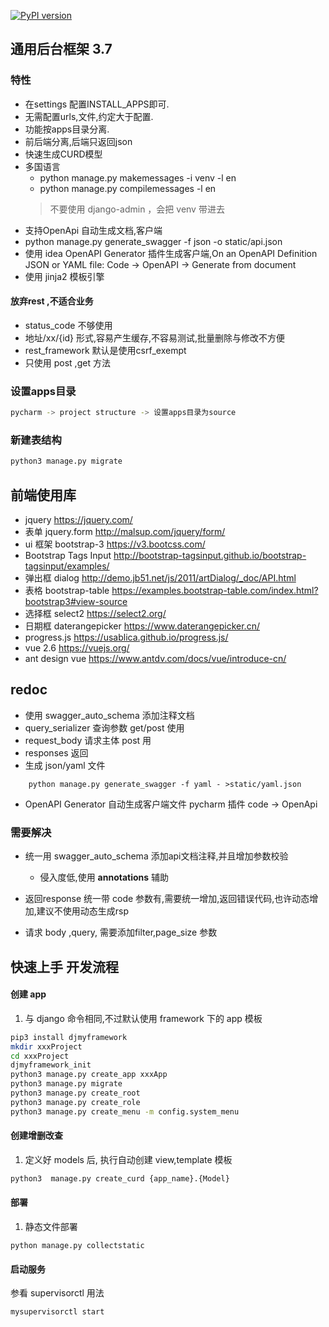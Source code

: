 
[![PyPI version](https://badge.fury.io/py/djmyframework.svg)](https://badge.fury.io/py/djmyframework)

## 通用后台框架 3.7

### 特性
 - 在settings 配置INSTALL_APPS即可.
 - 无需配置urls,文件,约定大于配置.
 - 功能按apps目录分离.
 - 前后端分离,后端只返回json
 - 快速生成CURD模型
 - 多国语言
   - python manage.py makemessages  -i venv -l en
   - python manage.py  compilemessages -l en
   > 不要使用 django-admin ，会把 venv 带进去
 - 支持OpenApi 自动生成文档,客户端
  - python manage.py generate_swagger -f json -o static/api.json
  - 使用 idea OpenAPI Generator 插件生成客户端,On an OpenAPI Definition JSON or YAML file: Code -> OpenAPI -> Generate from document
 - 使用 jinja2 模板引擎

 
 
#### 放弃rest ,不适合业务
 - status_code 不够使用
 - 地址/xx/{id} 形式,容易产生缓存,不容易测试,批量删除与修改不方便
 - rest_framework 默认是使用csrf_exempt
 - 只使用 post ,get 方法
 
### 设置apps目录 
```bash
pycharm -> project structure -> 设置apps目录为source
``` 
 
 
### 新建表结构
```bash
python3 manage.py migrate 
```

## 前端使用库
 - jquery https://jquery.com/
 - 表单 jquery.form http://malsup.com/jquery/form/
 - ui 框架 bootstrap-3 https://v3.bootcss.com/
 - Bootstrap Tags Input http://bootstrap-tagsinput.github.io/bootstrap-tagsinput/examples/
 - 弹出框 dialog http://demo.jb51.net/js/2011/artDialog/_doc/API.html
 - 表格 bootstrap-table https://examples.bootstrap-table.com/index.html?bootstrap3#view-source 
 - 选择框 select2 https://select2.org/
 - 日期框 daterangepicker https://www.daterangepicker.cn/
 - progress.js https://usablica.github.io/progress.js/
 - vue 2.6 https://vuejs.org/
 - ant design vue https://www.antdv.com/docs/vue/introduce-cn/


## redoc
 - 使用 swagger_auto_schema 添加注释文档
 - query_serializer 查询参数 get/post 使用
 - request_body 请求主体 post 用
 - responses 返回
 - 生成 json/yaml 文件
```
    python manage.py generate_swagger -f yaml - >static/yaml.json
```
 - OpenAPI Generator 自动生成客户端文件 pycharm 插件 code -> OpenApi 
 
### 需要解决
 - 统一用 swagger_auto_schema 添加api文档注释,并且增加参数校验
   - 侵入度低,使用 __annotations__ 辅助
  
 - 返回response 统一带 code 参数有,需要统一增加,返回错误代码,也许动态增加,建议不使用动态生成rsp
 - 请求 body ,query, 需要添加filter,page_size 参数
 
## 快速上手 开发流程
#### 创建 app
 1.  与 django 命令相同,不过默认使用 framework 下的 app 模板
```bash
pip3 install djmyframework
mkdir xxxProject
cd xxxProject
djmyframework_init 
python3 manage.py create_app xxxApp
python3 manage.py migrate
python3 manage.py create_root
python3 manage.py create_role
python3 manage.py create_menu -m config.system_menu

```

#### 创建增删改查
 1. 定义好 models 后, 执行自动创建 view,template 模板
 ```bash
python3  manage.py create_curd {app_name}.{Model}
```

#### 部署
 1. 静态文件部署
 ```
 python manage.py collectstatic
 ```
 
 #### 启动服务
   参看 supervisorctl 用法
 ```
 mysupervisorctl start
 ```